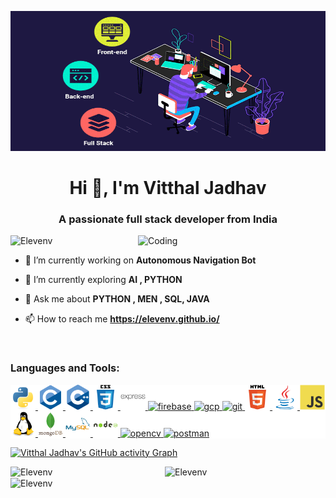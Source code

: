 [![MasterHead](https://github.com/Elevenv/Elevenv/blob/main/ezgif.com-gif-maker.gif)](https://elevenv.github.io)
<h1 align="center">Hi 👋, I'm Vitthal Jadhav</h1>
<h3 align="center">A passionate full stack developer from India</h3>
<img align="right" alt="Coding" width="300" src="https://cdn.dribbble.com/users/1162077/screenshots/3848914/programmer.gif">
<p align="left"> <img src="https://komarev.com/ghpvc/?username=Elevenv&label=Profile%20views&color=0e75b6&style=flat" alt="Elevenv" /> </p>

- 🔭 I’m currently working on **Autonomous Navigation Bot**

- 🌱 I’m currently exploring **AI , PYTHON**

- 💬 Ask me about **PYTHON , MEN , SQL, JAVA**

- 📫 How to reach me **https://elevenv.github.io/**
<br>

<h3 align="left">Languages and Tools:</h3>

<div style="background-color:white;">
<p align="left"> <a href="https://www.python.org" target="_blank" rel="noreferrer"> <img src="https://raw.githubusercontent.com/devicons/devicon/master/icons/python/python-original.svg" alt="python" width="40" height="40"/> </a> <a href="https://www.cprogramming.com/" target="_blank" rel="noreferrer"> <img src="https://raw.githubusercontent.com/devicons/devicon/master/icons/c/c-original.svg" alt="c" width="40" height="40"/> </a> <a href="https://www.w3schools.com/cpp/" target="_blank" rel="noreferrer"> <img src="https://raw.githubusercontent.com/devicons/devicon/master/icons/cplusplus/cplusplus-original.svg" alt="cplusplus" width="40" height="40"/> </a> <a href="https://www.w3schools.com/css/" target="_blank" rel="noreferrer"> <img src="https://raw.githubusercontent.com/devicons/devicon/master/icons/css3/css3-original-wordmark.svg" alt="css3" width="40" height="40"/> </a> <a href="https://expressjs.com" target="_blank" rel="noreferrer"> <img src="https://raw.githubusercontent.com/devicons/devicon/master/icons/express/express-original-wordmark.svg" alt="express" width="40" height="40"/> </a> <a href="https://firebase.google.com/" target="_blank" rel="noreferrer"> <img src="https://www.vectorlogo.zone/logos/firebase/firebase-icon.svg" alt="firebase" width="40" height="40"/> </a> <a href="https://cloud.google.com" target="_blank" rel="noreferrer"> <img src="https://www.vectorlogo.zone/logos/google_cloud/google_cloud-icon.svg" alt="gcp" width="40" height="40"/> </a> <a href="https://git-scm.com/" target="_blank" rel="noreferrer"> <img src="https://www.vectorlogo.zone/logos/git-scm/git-scm-icon.svg" alt="git" width="40" height="40"/> </a> </a> <a href="https://www.w3.org/html/" target="_blank" rel="noreferrer"> <img src="https://raw.githubusercontent.com/devicons/devicon/master/icons/html5/html5-original-wordmark.svg" alt="html5" width="40" height="40"/> </a> <a href="https://www.java.com" target="_blank" rel="noreferrer"> <img src="https://raw.githubusercontent.com/devicons/devicon/master/icons/java/java-original.svg" alt="java" width="40" height="40"/> </a> <a href="https://developer.mozilla.org/en-US/docs/Web/JavaScript" target="_blank" rel="noreferrer"> <img src="https://raw.githubusercontent.com/devicons/devicon/master/icons/javascript/javascript-original.svg" alt="javascript" width="40" height="40"/> </a> </a> <a href="https://www.linux.org/" target="_blank" rel="noreferrer"> <img src="https://raw.githubusercontent.com/devicons/devicon/master/icons/linux/linux-original.svg" alt="linux" width="40" height="40"/> </a> <a href="https://www.mongodb.com/" target="_blank" rel="noreferrer"> <img src="https://raw.githubusercontent.com/devicons/devicon/master/icons/mongodb/mongodb-original-wordmark.svg" alt="mongodb" width="40" height="40"/> </a> <a href="https://www.mysql.com/" target="_blank" rel="noreferrer"> <img src="https://raw.githubusercontent.com/devicons/devicon/master/icons/mysql/mysql-original-wordmark.svg" alt="mysql" width="40" height="40"/> </a> <a href="https://nodejs.org" target="_blank" rel="noreferrer"> <img src="https://raw.githubusercontent.com/devicons/devicon/master/icons/nodejs/nodejs-original-wordmark.svg" alt="nodejs" width="40" height="40"/> </a> <a href="https://opencv.org/" target="_blank" rel="noreferrer"> <img src="https://www.vectorlogo.zone/logos/opencv/opencv-icon.svg" alt="opencv" width="40" height="40"/> </a> <a href="https://postman.com" target="_blank" rel="noreferrer"> <img src="https://www.vectorlogo.zone/logos/getpostman/getpostman-icon.svg" alt="postman" width="40" height="40"/> </a>
</div>

[![Vitthal Jadhav's GitHub activity Graph](https://activity-graph.herokuapp.com/graph?username=Elevenv&bg_color=0D1117&color=ffffff&line=1F6FEB&point=58A6FF&area_color=58A6FF&area=true&hide_border=false&custom_title=GitHub%20Commits%20Graph)](https://github.com/Elevenv)
 
 <img align="left" src="https://github-readme-stats.vercel.app/api/top-langs?username=Elevenv&show_icons=true&locale=en&layout=compact&theme=tokyonight" alt="Elevenv" />
    
 <img align="right" src="https://github-readme-stats.vercel.app/api?username=Elevenv&show_icons=true&locale=en&theme=tokyonight" width=51% alt="Elevenv" />
 <br>
<img align="center" src="https://github-readme-streak-stats.herokuapp.com/?user=Elevenv&&theme=tokyonight" alt="Elevenv" />



<!-- ![Leetcode Stats](https://leetcard.jacoblin.cool/0Eleven?theme=dark) -->
